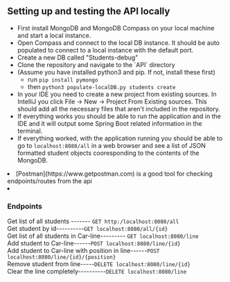 <h2>Setting up and testing the API locally</h2>

<ul>
<li>First install MongoDB and MongoDB Compass on your local machine and start a local instance.</li>
<li>Open Compass and connect to the local DB instance.  It should be auto populated to connect to a local instance with the default
port.</li>

<li>Create a new DB called "Students-debug"</li>

<li>Clone the repository and navigate to the `API` directory</li>

<li>(Assume you have installed python3 and pip.  If not, install these first)
<ul>
<li>run <code>pip install pymongo</code></li>
<li>then <code>python3 populate-localDB.py students create</code></li>
</ul>
</li>

<li>In your IDE you need to create a new project from existing sources.  In IntelliJ you click File -> New -> Project From Existing sources. This should add all the necessary files that aren't included in the repository.</li>

<li>If everything works you should be able to run the application and in the IDE and it will output some Spring Boot related information in the terminal.


<li>If everything worked, with the application running you should be able to go to <code>localhost:8080/all</code> in a web browser and see a list of JSON formatted student objects cooresponding to the contents of the MongoDB.</li>
</ul>

<li>[Postman](https://www.getpostman.com) is a good tool for checking endpoints/routes from the api<li>

<h3>Endpoints</h3>

Get list of all students ------- `GET http:/localhost:8080/all`\
Get student by id----------`GET localhost:8080/all/{id}`\
Get list of all students in Car-line--------- `GET localhost:8080/line`\
Add student to Car-line------`POST localhost:8080/line/{id}`\
Add student to Car-line with position in line------`POST localhost:8080/line/{id}/{position}`\
Remove student from line-----`DELETE localhost:8080/line/{id}`\
Clear the line completely----------`DELETE localhost:8080/line`
